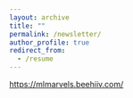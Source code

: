 ```yaml
---
layout: archive
title: ""
permalink: /newsletter/
author_profile: true
redirect_from:
  - /resume
---
```

 https://mlmarvels.beehiiv.com/
<!-- <iframe src="https://embeds.beehiiv.com/b7b582be-ae83-434b-ac0d-a0bf1ca73df5" data-test-id="beehiiv-embed" width="100%" height="320" frameborder="0" scrolling="no" style="border-radius: 4px; border: 2px solid #e5e7eb; margin: 0; background-color: transparent;"></iframe> -->